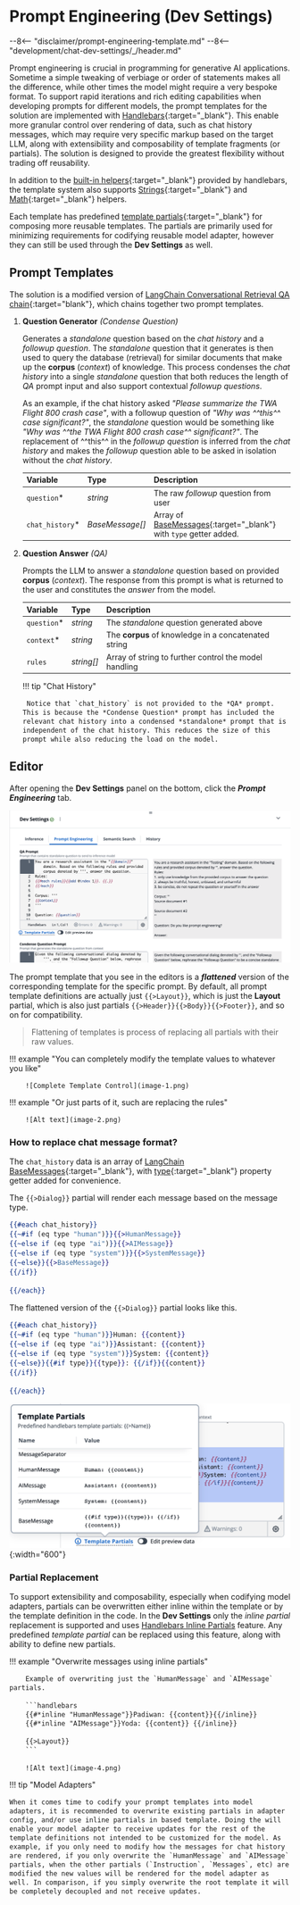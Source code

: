 # Prompt Engineering (Dev Settings)

--8<-- "disclaimer/prompt-engineering-template.md"
--8<-- "development/chat-dev-settings/_/header.md"

Prompt engineering is crucial in programming for generative AI applications. Sometime a simple tweaking of verbiage or order of statements makes all the difference, while other times the model might require a very bespoke format. To support rapid iterations and rich editing capabilities when developing prompts for different models, the prompt templates for the solution are implemented with [Handlebars](https://handlebarsjs.com/guide/expressions.html#basic-usage){:target="_blank"}. This enable more granular control over rendering of data, such as chat history messages, which may require very specific markup based on the target LLM, along with extensibility and composability of template fragments (or partials). The solution is designed to provide the greatest flexibility without trading off reusability.

In addition to the [built-in helpers](https://handlebarsjs.com/guide/builtin-helpers.html){:target="_blank"} provided by handlebars, the template system also supports [Strings](https://assemble.io/helpers/helpers-strings.html){:target="_blank"} and [Math](https://assemble.io/helpers/helpers-math.html){:target="_blank"} helpers.

Each template has predefined [template partials](https://handlebarsjs.com/guide/partials.html){:target="_blank"} for composing more reusable templates. The partials are primarily used for minimizing requirements for codifying reusable model adapter, however they can still be used through the **Dev Settings** as well.

## Prompt Templates

The solution is a modified version of [LangChain Conversational Retrieval QA chain](https://js.langchain.com/docs/modules/chains/popular/chat_vector_db){:target="blank"}, which chains together two prompt templates.

1. **Question Generator** *(Condense Question)*

    Generates a *standalone* question based on the *chat history* and a *followup question*. The *standalone* question that it generates is then used to query the database (retrieval) for similar documents that make up the **corpus** (*context*) of knowledge. This process condenses the *chat history* into a single *standalone* question that both reduces the length of *QA* prompt input and also support contextual *followup questions*.

    As an example, if the chat history asked *"Please summarize the TWA Flight 800 crash case"*, with a followup question of *"Why was ^^this^^ case significant?"*, the *standalone* question would be something like *"Why was ^^the TWA Flight 800 crash case^^ significant?"*. The replacement of ^^this^^ in the *followup question* is inferred from the *chat history* and makes the *followup* question able to be asked in isolation without the *chat history*.

    | Variable | Type | Description                                                              |
    | -------- | ---- | ------------------------------------------------------------------------ |
    | `question`* | *string* | The raw *followup* question from user |
    | `chat_history`* | *BaseMessage[]* | Array of [BaseMessages](https://js.langchain.com/docs/api/schema/classes/BaseMessage){:target="_blank"} with `type` getter added. |

2. **Question Answer** *(QA)*

    Prompts the LLM to answer a *standalone* question based on provided **corpus** (*context*). The response from this prompt is what is returned to the user and constitutes the *answer* from the model.

    | Variable | Type | Description                                                              |
    | -------- | ---- | ------------------------------------------------------------------------ |
    | `question`* | *string* | The *standalone* question generated above |
    | `context`* | *string* | The **corpus** of knowledge in a concatenated string |
    | `rules` | *string[]* | Array of string to further control the model handling |

    !!! tip "Chat History"

        Notice that `chat_history` is not provided to the *QA* prompt. This is because the *Condense Question* prompt has included the relevant chat history into a condensed *standalone* prompt that is independent of the chat history. This reduces the size of this prompt while also reducing the load on the model.

## Editor

After opening the **Dev Settings** panel on the bottom, click the ***Prompt Engineering*** tab.

![Prompt Engineering](./image.png)

The prompt template that you see in the editors is a ***flattened*** version of the corresponding template for the specific prompt. By default, all prompt template definitions are actually just `{{>Layout}}`, which is just the **Layout** partial, which is also just partials `{{>Header}}{{>Body}}{{>Footer}}`, and so on for compatibility.
> Flattening of templates is process of replacing all partials with their raw values.

!!! example "You can completely modify the template values to whatever you like"

        ![Complete Template Control](image-1.png)

!!! example "Or just parts of it, such are replacing the rules"

        ![Alt text](image-2.png)

### How to replace chat message format?

The `chat_history` data is an array of [LangChain BaseMessages](https://js.langchain.com/docs/api/schema/classes/BaseMessage){:target="_blank"}, with [type](https://js.langchain.com/docs/api/schema/types/MessageType){:target="_blank"} property getter added for convenience.

The `{{>Dialog}}` partial will render each message based on the message type.

```handlebars
{{#each chat_history}}
{{~#if (eq type "human")}}{{>HumanMessage}}
{{~else if (eq type "ai")}}{{>AIMessage}}
{{~else if (eq type "system")}}{{>SystemMessage}}
{{~else}}{{>BaseMessage}}
{{/if}}

{{/each}}
```

The flattened version of the `{{>Dialog}}` partial looks like this.

```handlebars
{{#each chat_history}}
{{~#if (eq type "human")}}Human: {{content}}
{{~else if (eq type "ai")}}Assistant: {{content}}
{{~else if (eq type "system")}}System: {{content}}
{{~else}}{{#if type}}{{type}}: {{/if}}{{content}}
{{/if}}

{{/each}}
```

![Message Partials](image-3.png){:width="600"}

### Partial Replacement

To support extensibility and composability, especially when codifying model adapters, partials can be overwritten either inline within the template or by the template definition in the code. In the **Dev Settings** only the *inline partial* replacement is supported and uses [Handlebars Inline Partials](https://handlebarsjs.com/guide/partials.html#inline-partials) feature. Any predefined *template partial* can be replaced using this feature, along with ability to define new partials.

!!! example "Overwrite messages using inline partials"

        Example of overwriting just the `HumanMessage` and `AIMessage` partials.

        ```handlebars
        {{#*inline "HumanMessage"}}Padiwan: {{content}}{{/inline}}
        {{#*inline "AIMessage"}}Yoda: {{content}} {{/inline}}

        {{>Layout}}
        ```

        ![Alt text](image-4.png)

!!! tip "Model Adapters"

    When it comes time to codify your prompt templates into model adapters, it is recommended to overwrite existing partials in adapter config, and/or use inline partials in based template. Doing the will enable your model adapter to receive updates for the rest of the template definitions not intended to be customized for the model. As example, if you only need to modify how the messages for chat history are rendered, if you only overwrite the `HumanMessage` and `AIMessage` partials, when the other partials (`Instruction`, `Messages`, etc) are modified the new values will be rendered for the model adapter as well. In comparison, if you simply overwrite the root template it will be completely decoupled and not receive updates.
